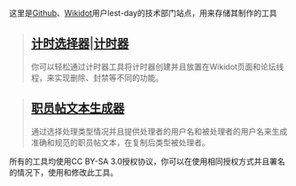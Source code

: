 这里是[Github](https://github.com/lest-day)、[Wikidot](https://www.wikidot.com/user:info/lest-day/)用户lest-day的技术部门站点，用来存储其制作的工具


> [计时选择器](https://lest-day.github.io/timer/timer-selector.html)|[计时器](https://lest-day.github.io/timer/timer.html)
> ---
> 你可以轻松通过计时器工具将计时器创建并且放置在Wikidot页面和论坛线程，来实现删除、封禁等不同的功能。


> [职员帖文本生成器](https://lest-day.github.io/staff-post-text-generator/text-generator.html)
> ---
> 通过选择处理类型情况并且提供处理者的用户名和被处理者的用户名来生成准确和规范的职员帖文本，在复制后类型被处理者。


所有的工具均使用CC BY-SA 3.0授权协议，你可以在使用相同授权方式并且署名的情况下，使用和修改此工具。
